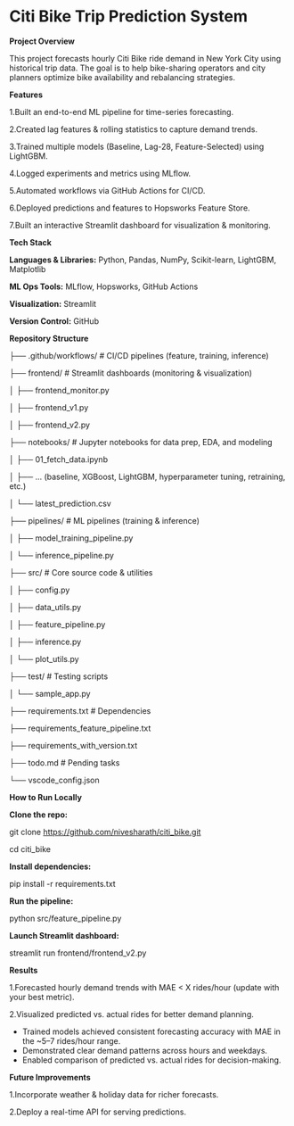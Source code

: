 # Citi Bike Trip Prediction System

**Project Overview**

This project forecasts hourly Citi Bike ride demand in New York City using historical trip data. The goal is to help bike-sharing operators and city planners optimize bike availability and rebalancing strategies.


**Features**

1.Built an end-to-end ML pipeline for time-series forecasting.

2.Created lag features & rolling statistics to capture demand trends.

3.Trained multiple models (Baseline, Lag-28, Feature-Selected) using LightGBM.

4.Logged experiments and metrics using MLflow.

5.Automated workflows via GitHub Actions for CI/CD.

6.Deployed predictions and features to Hopsworks Feature Store.

7.Built an interactive Streamlit dashboard for visualization & monitoring.


**Tech Stack**

**Languages & Libraries:** Python, Pandas, NumPy, Scikit-learn, LightGBM, Matplotlib

**ML Ops Tools:** MLflow, Hopsworks, GitHub Actions

**Visualization:** Streamlit

**Version Control:** GitHub


**Repository Structure**

├── .github/workflows/        # CI/CD pipelines (feature, training, inference)

├── frontend/                 # Streamlit dashboards (monitoring & visualization)

│   ├── frontend_monitor.py

│   ├── frontend_v1.py

│   ├── frontend_v2.py

├── notebooks/                # Jupyter notebooks for data prep, EDA, and modeling

│   ├── 01_fetch_data.ipynb

│   ├── ... (baseline, XGBoost, LightGBM, hyperparameter tuning, retraining, etc.)

│   └── latest_prediction.csv

├── pipelines/                # ML pipelines (training & inference)

│   ├── model_training_pipeline.py

│   └── inference_pipeline.py

├── src/                      # Core source code & utilities

│   ├── config.py

│   ├── data_utils.py

│   ├── feature_pipeline.py

│   ├── inference.py

│   └── plot_utils.py

├── test/                     # Testing scripts

│   └── sample_app.py

├── requirements.txt          # Dependencies

├── requirements_feature_pipeline.txt

├── requirements_with_version.txt

├── todo.md                   # Pending tasks

└── vscode_config.json

**How to Run Locally**

**Clone the repo:**

git clone https://github.com/nivesharath/citi_bike.git

cd citi_bike

**Install dependencies:**

pip install -r requirements.txt

**Run the pipeline:**

python src/feature_pipeline.py

**Launch Streamlit dashboard:**

streamlit run frontend/frontend_v2.py

**Results**

1.Forecasted hourly demand trends with MAE < X rides/hour (update with your best metric).

2.Visualized predicted vs. actual rides for better demand planning.

- Trained models achieved consistent forecasting accuracy with MAE in the ~5–7 rides/hour range.  
- Demonstrated clear demand patterns across hours and weekdays.  
- Enabled comparison of predicted vs. actual rides for decision-making.  


**Future Improvements**

1.Incorporate weather & holiday data for richer forecasts.

2.Deploy a real-time API for serving predictions.
